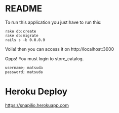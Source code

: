 # README
To run this application you just have to run this:

```
rake db:create 
rake db:migrate
rails s -b 0.0.0.0
```
Voila! then you can access it on http://localhost:3000

Opps! You must login to store_catalog.

```
username; matsuda
password; matsuda

```
# Heroku Deploy

https://snapilio.herokuapp.com
